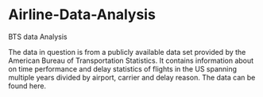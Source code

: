 # Airline-Data-Analysis
BTS data Analysis

The data in question is from a publicly available data set provided by the American Bureau of Transportation Statistics. It contains information about on time performance and delay statistics of flights in the US spanning multiple years divided by airport, carrier and delay reason. The data can be found here.
